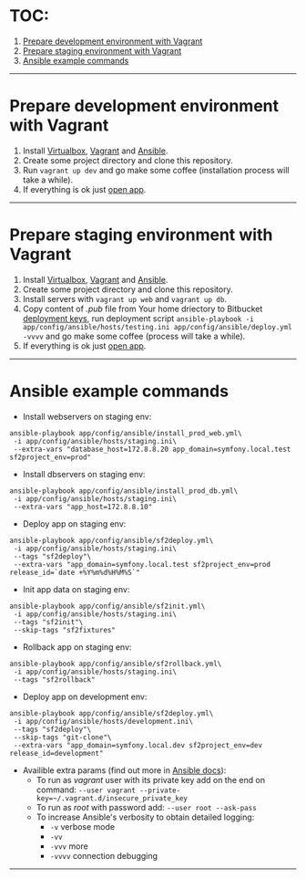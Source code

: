 TOC:
===============================

1. [Prepare development environment with Vagrant](#markdown-header-prepare-development-environment-with-vagrant)
2. [Prepare staging environment with Vagrant](#markdown-header-prepare-staging-environment-with-vagrant)
3. [Ansible example commands](#markdown-header-ansible-example-commands)

-------------------------------

Prepare development environment with Vagrant
===============================

1. Install [Virtualbox][virtualbox], [Vagrant][vagrant] and [Ansible][ansible].
2. Create some project directory and clone this repository.
3. Run `vagrant up dev` and go make some coffee (installation process will take a while).
4. If everything is ok just [open app][virtual-dev].

-------------------------------

Prepare staging environment with Vagrant
===============================

1. Install [Virtualbox][virtualbox], [Vagrant][vagrant] and [Ansible][ansible].
2. Create some project directory and clone this repository.
3. Install servers with `vagrant up web` and `vagrant up db`.
4. Copy content of *.pub* file from Your home driectory to Bitbucket [deployment keys](/panel-php/admin/deploy-keys), run deployment script `ansible-playbook -i app/config/ansible/hosts/testing.ini app/config/ansible/deploy.yml -vvvv` and go make some coffee (process will take a while).
5. If everything is ok just  [open app][virtual-web].

-------------------------------

Ansible example commands
===============================

* Install webservers on staging env:
```
ansible-playbook app/config/ansible/install_prod_web.yml\
 -i app/config/ansible/hosts/staging.ini\
 --extra-vars "database_host=172.8.8.20 app_domain=symfony.local.test sf2project_env=prod"
```

* Install dbservers on staging env:
```
ansible-playbook app/config/ansible/install_prod_db.yml\
 -i app/config/ansible/hosts/staging.ini\
 --extra-vars "app_host=172.8.8.10"
```

* Deploy app on staging env:
```
ansible-playbook app/config/ansible/sf2deploy.yml\
 -i app/config/ansible/hosts/staging.ini\
 --tags "sf2deploy"\
 --extra-vars "app_domain=symfony.local.test sf2project_env=prod release_id=`date +%Y%m%d%H%M%S`"
```

* Init app data on staging env:
```
ansible-playbook app/config/ansible/sf2init.yml\
 -i app/config/ansible/hosts/staging.ini\
 --tags "sf2init"\
 --skip-tags "sf2fixtures"
```

* Rollback app on staging env:
```
ansible-playbook app/config/ansible/sf2rollback.yml\
 -i app/config/ansible/hosts/staging.ini\
 --tags "sf2rollback"
```

* Deploy app on development env:
```
ansible-playbook app/config/ansible/sf2deploy.yml\
 -i app/config/ansible/hosts/development.ini\
 --tags "sf2deploy"\
 --skip-tags "git-clone"\
 --extra-vars "app_domain=symfony.local.dev sf2project_env=dev release_id=development"
```

* Availible extra params (find out more in [Ansible docs][ansibledocs]):
    * To run as *vagrant* user with its private key add on the end on command: `--user vagrant --private-key=~/.vagrant.d/insecure_private_key`
    * To run as *root* with password add: `--user root --ask-pass`
    * To increase Ansible's verbosity to obtain detailed logging:
        * `-v` verbose mode
        * `-vv`
        * `-vvv` more
        * `-vvvv` connection debugging

-------------------------------


[vagrant]: https://www.vagrantup.com/ "Development environments made easy"
[virtualbox]: https://www.virtualbox.org/ "VirtualBox is a powerful x86 and AMD64/Intel64 virtualization"
[ansible]: http://www.ansible.com/home "Ansible is Simple IT Automation"
[ansibledocs]: http://docs.ansible.com/index.html
[virtual-web]: http://localhost:8080/
[virtual-dev]: http://localhost:9080/app_dev.php
